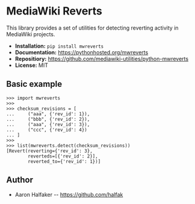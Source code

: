 # MediaWiki Reverts

This library provides a set of utilities for detecting reverting activity in
MediaWiki projects.

* **Installation:** ``pip install mwreverts``
* **Documentation:** https://pythonhosted.org/mwreverts
* **Repositiory:** https://github.com/mediawiki-utilities/python-mwreverts
* **License:** MIT

## Basic example

    >>> import mwreverts
    >>>
    >>> checksum_revisions = [
    ...     ("aaa", {'rev_id': 1}),
    ...     ("bbb", {'rev_id': 2}),
    ...     ("aaa", {'rev_id': 3}),
    ...     ("ccc", {'rev_id': 4})
    ... ]
    >>>
    >>> list(mwreverts.detect(checksum_revisions))
    [Revert(reverting={'rev_id': 3},
            reverteds=[{'rev_id': 2}],
            reverted_to={'rev_id': 1})]

## Author
* Aaron Halfaker -- https://github.com/halfak
